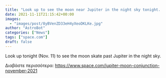 ```yaml
---
title: "Look up to see the moon near Jupiter in the night sky tonight. Here's how."
date: 2021-11-11T21:15:42+00:00
images:
  - "images/post/8yBVenZD33eH4yXeoDKLKe.jpg"
author: "AstroBot"
categories: ["News"]
tags: ["space.com"]
draft: false
---
```


Look up tonight (Nov. 11) to see the moon skate past Jupiter in the night sky. 

Διαβάστε περισσότερα: https://www.space.com/jupiter-moon-conjunction-november-2021
